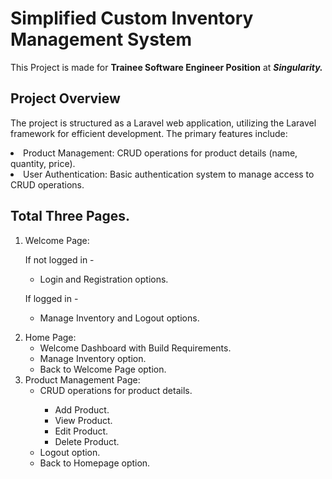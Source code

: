 # Simplified Custom Inventory Management System

This Project is made for <b>Trainee Software Engineer Position</b> at <b><i>Singularity.</b></i>

## Project Overview

The project is structured as a Laravel web application, utilizing the Laravel framework for efficient development. The primary features include:

<li> Product Management: CRUD operations for product details (name, quantity, price).
<li> User Authentication: Basic authentication system to manage access to CRUD operations.

## Total Three Pages.
<ol>
<li> Welcome Page: 

If not logged in -
    <ul><li>Login and Registration options.</ul>
    
If logged in -
    <ul><li>Manage Inventory and Logout options.</ul>

<li> Home Page:
    
<ul>
    <li>Welcome Dashboard with Build Requirements.</li>
    <li>Manage Inventory option.</li>
    <li>Back to Welcome Page option.</li>
</ul>

<li> Product Management Page: 

<ul><li>CRUD operations for product details.</li>
    
- Add Product.
- View Product.
- Edit Product.
- Delete Product.
    
<li>Logout option.</li>
<li>Back to Homepage option.</li>

</ul>

</ol>
